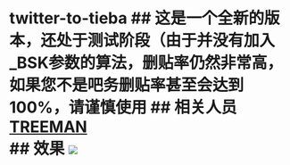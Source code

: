 # twitter-to-tieba ## 这是一个全新的版本，还处于测试阶段（由于并没有加入_BSK参数的算法，删贴率仍然非常高，如果您不是吧务删贴率甚至会达到100%，请谨慎使用 ## 相关人员[TREEMAN](https://github.com/KUMAKO2017) <br> ## 效果 ![](https://github.com/KUMAKO2017/kdwnilpic/blob/master/twtotb1.png)